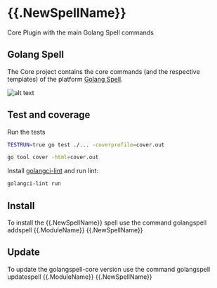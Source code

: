 # {{.NewSpellName}}
Core Plugin with the main Golang Spell commands

## Golang Spell
The Core project contains the core commands (and the respective templates) of the platform [Golang Spell](https://github.com/danilovalente/golangspell).

![alt text](https://golangspell.com/golangspell/blob/master/img/gopher_spell.png?raw=true)

## Test and coverage

Run the tests

```sh 
TESTRUN=true go test ./... -coverprofile=cover.out

go tool cover -html=cover.out
```

Install [golangci-lint](https://github.com/golangci/golangci-lint#install) and run lint:

```sh
golangci-lint run
```

## Install
To install the {{.NewSpellName}} spell use the command
golangspell addspell {{.ModuleName}} {{.NewSpellName}}

## Update
To update the golangspell-core version use the command
golangspell updatespell {{.ModuleName}} {{.NewSpellName}}